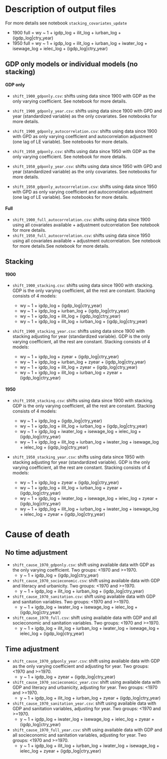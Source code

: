 
# Description of output files

For more details see notebook `stacking_covariates_update`

- 1900 full = wy ~ 1 + igdp_log + ilit_log + iurban_log + (igdp_log|ctry_year)
- 1950 full = wy ~ 1 + igdp_log + ilit_log + iurban_log + iwater_log + isewage_log + ielec_log + (igdp_log|ctry_year)

## GDP only models or individual models (no stacking)

#### GDP only

- `shift_1900_gdponly.csv`: shifts using data since 1900 with GDP as the only varying coefficient. See notebook for more details.
- `shift_1900_gdponly_year.csv`: shifts using data since 1900 with GPD and year (standardized variable) as the only covariates. See notebooks for more details.
- `shift_1900_gdponly_autocorrelation.csv`: shifts using data since 1900 with GPD as only varying coefficient and autocorrelation adjustment (one lag of LE variable). See notebooks for more details.


- `shift_1950_gdponly.csv`: shifts using data since 1950 with GDP as the only varying coefficient. See notebook for more details.
- `shift_1950_gdponly_year.csv`: shifts using data since 1950 with GPD and year (standardized variable) as the only covariates. See notebooks for more details.
- `shift_1950_gdponly_autocorrelation.csv`: shifts using data since 1950 with GPD as only varying coefficient and autocorrelation adjustment (one lag of LE variable). See notebooks for more details.

#### Full
- `shift_1900_full_autocorrelation.csv`: shifts using data since 1900 using all covariates available + adjustment outcorrelation See notebook for more details.
- `shift_1950_full_autocorrelation.csv`: shifts using data since 1950 using all covariates available + adjustment outcorrelation. See notebook for more details.See notebook for more details.

## Stacking

#### 1900

- `shift_1900_stacking.csv`: shifts using data since 1900 with stacking. GDP is the only varying coefficient, all the rest are constant. Stacking consists of 4 models:
  - wy ~ 1 + igdp_log + (igdp_log|ctry_year)
  - wy ~ 1 + igdp_log  + iurban_log +  (igdp_log|ctry_year)
  - wy ~ 1 + igdp_log  + ilit_log +  (igdp_log|ctry_year)
  - wy ~ 1 + igdp_log + ilit_log + iurban_log + (igdp_log|ctry_year)


- `shift_1900_stacking_year.csv`: shifts using data since 1900 with stacking adjusting for year (standardized variable). GDP is the only varying coefficient, all the rest are constant. Stacking consists of 4 models:
  - wy ~ 1 + igdp_log + zyear + (igdp_log|ctry_year)
  - wy ~ 1 + igdp_log  + iurban_log +  zyear + (igdp_log|ctry_year)
  - wy ~ 1 + igdp_log  + ilit_log +  zyear + (igdp_log|ctry_year)
  - wy ~ 1 + igdp_log + ilit_log + iurban_log + zyear + (igdp_log|ctry_year)

#### 1950

- `shift_1950_stacking.csv`: shifts using data since 1900 with stacking. GDP is the only varying coefficient, all the rest are constant. Stacking consists of 4 models:
  - wy ~ 1 + igdp_log + (igdp_log|ctry_year)
  - wy ~ 1 + igdp_log + ilit_log + iurban_log + (igdp_log|ctry_year)
  - wy ~ 1 + igdp_log + iwater_log + isewage_log + ielec_log +(igdp_log|ctry_year)
  - wy ~ 1 + igdp_log + ilit_log + iurban_log + iwater_log + isewage_log + ielec_log + (igdp_log|ctry_year)

- `shift_1950_stacking_year.csv`: shifts using data since 1950 with stacking adjusting for year (standardized variable). GDP is the only varying coefficient, all the rest are constant. Stacking consists of 4 models:
  - wy ~ 1 + igdp_log + zyear + (igdp_log|ctry_year)
  - wy ~ 1 + igdp_log + ilit_log + iurban_log + zyear + (igdp_log|ctry_year)
  - wy ~ 1 + igdp_log + iwater_log + isewage_log + ielec_log + zyear  +(igdp_log|ctry_year)
  - wy ~ 1 + igdp_log + ilit_log + iurban_log + iwater_log + isewage_log + ielec_log + zyear + (igdp_log|ctry_year)


# Cause of death

## No time adjustment
- `shift_cause_1970_gdponly.csv`: shift using available data with GDP as the only varying coefficient. Two groups: <1970 and >=1970.
    - y ~ 1 + igdp_log + (igdp_log|ctry_year)
- `shift_cause_1970_socieconomic.csv`: shift using available data with GDP and literacy and urbanicity. Two groups: <1970 and >=1970.
    - y ~ 1 + igdp_log + ilit_log + iurban_log + (igdp_log|ctry_year)
- `shift_cause_1970_sanitation.csv`: shift using available data with GDP and sanitation variables. Two groups: <1970 and >=1970.
    - y ~ 1 + igdp_log + iwater_log + isewage_log + ielec_log +(igdp_log|ctry_year)
- `shift_cause_1970_full.csv`: shift using available data with GDP and all socieconomic and sanitation variables. Two groups: <1970 and >=1970.
    - y ~ 1 + igdp_log + ilit_log + iurban_log + iwater_log + isewage_log + ielec_log + (igdp_log|ctry_year)

## Time adjustment

- `shift_cause_1970_gdponly_year.csv`: shift using available data with GDP as the only varying coefficient and adjusting for year. Two groups: <1970 and >=1970.
    - y ~ 1 + igdp_log + zyear + (igdp_log|ctry_year)
- `shift_cause_1970_socieconomic_year.csv`: shift using available data with GDP and literacy and urbanicity, adjusting for year. Two groups: <1970 and >=1970.
    - y ~ 1 + igdp_log + ilit_log + iurban_log + zyear + (igdp_log|ctry_year)
- `shift_cause_1970_sanitation_year.csv`: shift using available data with GDP and sanitation variables, adjusting for year. Two groups: <1970 and >=1970.
    - y ~ 1 + igdp_log + iwater_log + isewage_log + ielec_log + zyear + (igdp_log|ctry_year)
- `shift_cause_1970_full_year.csv`: shift using available data with GDP and all socieconomic and sanitation variables, adjusting for year. Two groups: <1970 and >=1970.
    - y ~ 1 + igdp_log + ilit_log + iurban_log + iwater_log + isewage_log + ielec_log + zyear +  (igdp_log|ctry_year)
